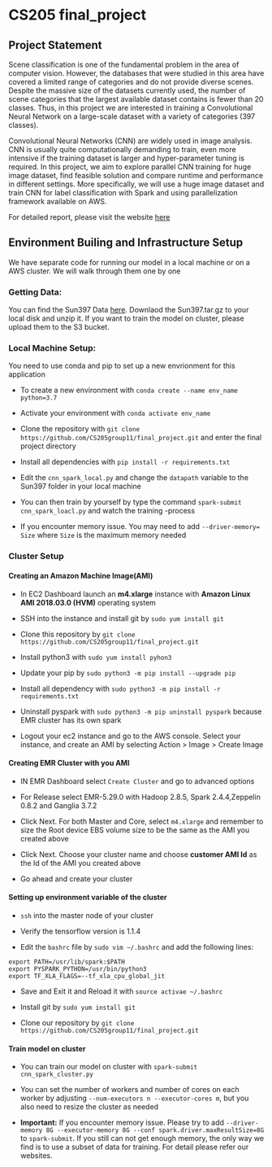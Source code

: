 # CS205 final_project
## Project Statement
Scene classification is one of the fundamental problem in the area of computer vision. However, the databases that were studied in this area have covered a limited range of categories and do not provide diverse scenes. Despite the massive size of the datasets currently used, the number of scene categories that the largest available dataset contains is fewer than 20 classes. Thus, in this project we are interested in training a Convolutional Neural Network on a large-scale dataset with a variety of categories (397 classes).

Convolutional Neural Networks (CNN) are widely used in image analysis. CNN is usually quite computationally demanding to train, even more intensive if the training dataset is larger and hyper-parameter tuning is required.  In this project, we aim to explore parallel CNN training for huge image dataset, find feasible solution and compare runtime and performance in different settings. More specifically, we will use a huge image dataset and train CNN for label classification with Spark and using parallelization framework available on AWS. 

For detailed report, please visit the website [here](https://sites.google.com/view/cs205finalproject-parallelcnn/home)

## Environment Builing and Infrastructure Setup

We have separate code for running our model in a local machine or on a AWS cluster. We will walk through them one by one

### Getting Data:
You can find the Sun397 Data [here](https://vision.cs.princeton.edu/projects/2010/SUN/). Downlaod the Sun397.tar.gz to your local disk and unzip it. If you want to train the model on cluster, please upload them to the S3 bucket.

### Local Machine Setup:
You need to use conda and pip to set up a new envrionment for this application

- To create a new environment with `conda create --name env_name python=3.7`

- Activate your environment with `conda activate env_name`

- Clone the repository with `git clone https://github.com/CS205group11/final_project.git` and enter the final project directory

- Install all dependencies with `pip install -r requirements.txt`

- Edit the `cnn_spark_local.py` and change the `datapath` variable to the Sun397 folder in your local machine

- You can then train by yourself by type the command `spark-submit cnn_spark_loacl.py` and watch the training -process

- If you encounter memory issue. You may need to add `--driver-memory= Size` where `Size` is the maximum memory needed

### Cluster Setup

#### Creating an Amazon Machine Image(AMI)
- In EC2 Dashboard launch an **m4.xlarge** instance with **Amazon Linux AMI 2018.03.0 (HVM)** operating system

- SSH into the instance and install git by `sudo yum install git`

- Clone this repository by `git clone https://github.com/CS205group11/final_project.git`

- Install python3 with `sudo yum install pyhon3`

- Update your pip by `sudo python3 -m pip install --upgrade pip`

- Install all dependency with `sudo python3 -m pip install -r requirements.txt`

- Uninstall pyspark with `sudo python3 -m pip uninstall pyspark` because EMR cluster has its own spark

- Logout your ec2 instance and go to the AWS console. Select your instance, and create an AMI by selecting Action > Image > Create Image

#### Creating EMR Cluster with you AMI
- IN EMR Dashboard select `Create Cluster` and go to advanced options

- For Release select EMR-5.29.0 with Hadoop 2.8.5, Spark 2.4.4,Zeppelin 0.8.2 and Ganglia 3.7.2

- Click Next. For both Master and Core, select `m4.xlarge` and remember to size the Root device EBS volume size to be the same as the AMI you created above

- Click Next. Choose your cluster name and choose **customer AMI Id** as the Id of the AMI you created above

- Go ahead and create your cluster

#### Setting up environment variable of the cluster
- `ssh` into the master node of your cluster

- Verify the tensorflow version is 1.1.4

- Edit the `bashrc` file by  `sudo vim ~/.bashrc` and add the following lines:
```
export PATH=/usr/lib/spark:$PATH
export PYSPARK_PYTHON=/usr/bin/python3
export TF_XLA_FLAGS=--tf_xla_cpu_global_jit
```
- Save and Exit it and Reload it with `source activae ~/.bashrc`

- Install git by `sudo yum install git`

- Clone our repository by `git clone https://github.com/CS205group11/final_project.git`

#### Train model on cluster
- You can train our model on cluster with `spark-submit cnn_spark_cluster.py`

- You can set the number of workers and number of cores on each worker by adjusting `--num-executors n --executor-cores m`, but you also need to resize the cluster as needed

- **Important:** If you encounter memory issue. Please try to add `--driver-memory 8G --executor-memory 8G --conf spark.driver.maxResultSize=8G` to `spark-submit`. If you still can not get enough memory, the only way we find is to use a subset of data for training. For detail please refer our websites.



